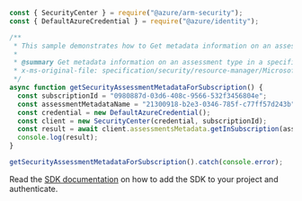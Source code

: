 ```javascript
const { SecurityCenter } = require("@azure/arm-security");
const { DefaultAzureCredential } = require("@azure/identity");

/**
 * This sample demonstrates how to Get metadata information on an assessment type in a specific subscription
 *
 * @summary Get metadata information on an assessment type in a specific subscription
 * x-ms-original-file: specification/security/resource-manager/Microsoft.Security/stable/2021-06-01/examples/AssessmentsMetadata/GetAssessmentsMetadata_subscription_example.json
 */
async function getSecurityAssessmentMetadataForSubscription() {
  const subscriptionId = "0980887d-03d6-408c-9566-532f3456804e";
  const assessmentMetadataName = "21300918-b2e3-0346-785f-c77ff57d243b";
  const credential = new DefaultAzureCredential();
  const client = new SecurityCenter(credential, subscriptionId);
  const result = await client.assessmentsMetadata.getInSubscription(assessmentMetadataName);
  console.log(result);
}

getSecurityAssessmentMetadataForSubscription().catch(console.error);
```

Read the [SDK documentation](https://github.com/Azure/azure-sdk-for-js/blob/%40azure%2Farm-security_5.0.0/sdk/security/arm-security/README.md) on how to add the SDK to your project and authenticate.
